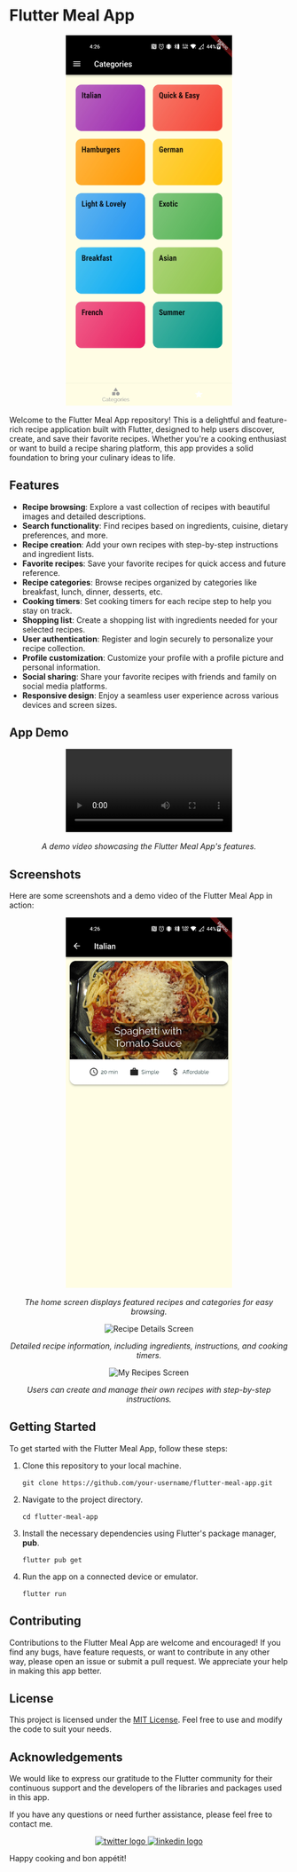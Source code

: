# Flutter Meal App

<div align="center">
  <img src="screenshots/categories.jpg" alt="Home Screen" width="300">
</div>

Welcome to the Flutter Meal App repository! This is a delightful and feature-rich recipe application built with Flutter, designed to help users discover, create, and save their favorite recipes. Whether you're a cooking enthusiast or want to build a recipe sharing platform, this app provides a solid foundation to bring your culinary ideas to life.

## Features

- **Recipe browsing**: Explore a vast collection of recipes with beautiful images and detailed descriptions.
- **Search functionality**: Find recipes based on ingredients, cuisine, dietary preferences, and more.
- **Recipe creation**: Add your own recipes with step-by-step instructions and ingredient lists.
- **Favorite recipes**: Save your favorite recipes for quick access and future reference.
- **Recipe categories**: Browse recipes organized by categories like breakfast, lunch, dinner, desserts, etc.
- **Cooking timers**: Set cooking timers for each recipe step to help you stay on track.
- **Shopping list**: Create a shopping list with ingredients needed for your selected recipes.
- **User authentication**: Register and login securely to personalize your recipe collection.
- **Profile customization**: Customize your profile with a profile picture and personal information.
- **Social sharing**: Share your favorite recipes with friends and family on social media platforms.
- **Responsive design**: Enjoy a seamless user experience across various devices and screen sizes.

## App Demo

<!-- Demo Video -->
<div align="center">
  <video controls width="300">
    <source src="screenshots/demo.mp4" type="video/mp4">
    Your browser does not support the video tag.
  </video>
  <p><em>A demo video showcasing the Flutter Meal App's features.</em></p>
</div>


## Screenshots

Here are some screenshots and a demo video of the Flutter Meal App in action:

<!-- Screenshot 1 -->
<div align="center">
  <img src="screenshots/category_one.jpg" alt="Home Screen" width="300">
  <p><em>The home screen displays featured recipes and categories for easy browsing.</em></p>
</div>

<!-- Screenshot 2 -->
<div align="center">
  <img src="screenshots/recipe_details_screen.png" alt="Recipe Details Screen" width="300">
  <p><em>Detailed recipe information, including ingredients, instructions, and cooking timers.</em></p>
</div>

<!-- Screenshot 3 -->
<div align="center">
  <img src="screenshots/my_recipes_screen.png" alt="My Recipes Screen" width="300">
  <p><em>Users can create and manage their own recipes with step-by-step instructions.</em></p>
</div>

<!-- Add more screenshots here -->


## Getting Started

To get started with the Flutter Meal App, follow these steps:

1. Clone this repository to your local machine.
   ```shell
   git clone https://github.com/your-username/flutter-meal-app.git
   ```

2. Navigate to the project directory.
   ```shell
   cd flutter-meal-app
   ```

3. Install the necessary dependencies using Flutter's package manager, **pub**.
   ```shell
   flutter pub get
   ```

4. Run the app on a connected device or emulator.
   ```shell
   flutter run
   ```

## Contributing

Contributions to the Flutter Meal App are welcome and encouraged! If you find any bugs, have feature requests, or want to contribute in any other way, please open an issue or submit a pull request. We appreciate your help in making this app better.

## License

This project is licensed under the [MIT License](LICENSE). Feel free to use and modify the code to suit your needs.

## Acknowledgements

We would like to express our gratitude to the Flutter community for their continuous support and the developers of the libraries and packages used in this app.

If you have any questions or need further assistance, please feel free to contact me.

<div align="center">
  <a href="https://twitter.com/ShirkeAryan2234/" target="_blank">
    <img src="https://raw.githubusercontent.com/maurodesouza/profile-readme-generator/master/src/assets/icons/social/twitter/default.svg" width="52" height="40" alt="twitter logo"  />
  </a>
  <a href="https://www.linkedin.com/in/aryan-shirke/" target="_blank">
    <img src="https://raw.githubusercontent.com/maurodesouza/profile-readme-generator/master/src/assets/icons/social/linkedin/default.svg" width="52" height="40" alt="linkedin logo"  />
  </a>
</div>

Happy cooking and bon appétit!
